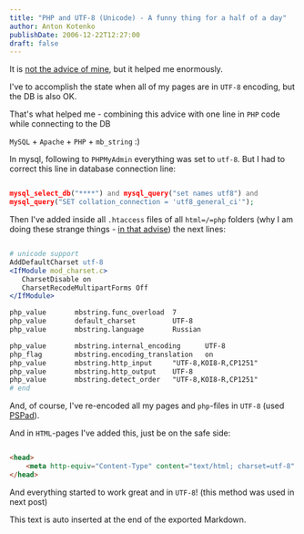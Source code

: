```yaml
---
title: "PHP and UTF-8 (Unicode) - A funny thing for a half of a day"
author: Anton Kotenko
publishDate: 2006-12-22T12:27:00
draft: false
---
```


It is [not the advice of mine](http://live.julik.nl/2005/03/unicode-php), but it helped me enormously.

I've to accomplish the state when all of my pages are in `UTF-8` encoding, but the DB is also OK.

That's what helped me - combining this advice with one line in `PHP` code while connecting to the DB

`MySQL` + `Apache` + `PHP` + `mb_string` :)

In mysql, following to `PHPMyAdmin` everything was set to `utf-8`. But I had to correct this line in database connection line:

```php

mysql_select_db("****") and mysql_query("set names utf8") and
mysql_query("SET collation_connection = 'utf8_general_ci'");
```

Then I've added inside all `.htaccess` files of all `html=/=php` folders (why I am doing these strange things - [in that advise](http://live.julik.nl/2005/03/unicode-php)) the next lines:

```apache

# unicode support
AddDefaultCharset utf-8
<IfModule mod_charset.c>
   CharsetDisable on
   CharsetRecodeMultipartForms Off
</IfModule>

php_value       mbstring.func_overload  7
php_value       default_charset         UTF-8
php_value       mbstring.language       Russian

php_value       mbstring.internal_encoding      UTF-8
php_flag        mbstring.encoding_translation   on
php_value       mbstring.http_input     "UTF-8,KOI8-R,CP1251"
php_value       mbstring.http_output    UTF-8
php_value       mbstring.detect_order   "UTF-8,KOI8-R,CP1251"
# end
```

And, of course, I've re-encoded all my pages and `php`-files in `UTF-8` (used [PSPad](http://www.pspad.com/)).

And in `HTML`-pages I've added this, just be on the safe side:

```html

<head>
    <meta http-equiv="Content-Type" content="text/html; charset=utf-8" />
</head>
```

And everything started to work great and in `UTF-8`! (this method was used in next post)


This text is auto inserted at the end of the exported Markdown.
